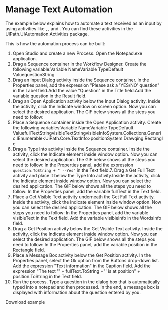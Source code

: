 ﻿# Manage Text Automation

The example below explains how to automate a text received as an input by using
            activities like , , and . You can find these
            activities in the UiPath.UIAutomation.Activities package.

This is how the automation process can be built:

1. Open Studio and create a new
                        Process. Open the Notepad.exe
                    application.
2. Drag a Sequence container
                    in the Workflow Designer. Create the following
                            variable:Variable NameVariable TypeDefault ValuequestionString
3. Drag an Input Dialog
                    activity inside the Sequence container. In the Properties
                        panel, add the expression "Please ask a 'YES/NO' question"
                        in the Label field.Add the value
                            "Question" in the Title field.Add the variable
                            question in the Result field.
4. Drag an Open Application
                    activity below the Input Dialog activity. Inside the activity, click
                        the Indicate window on screen option. Now you can select the desired
                        application. The GIF below shows all the steps you need to follow:
5. Place a Sequence container
                    inside the Open Application activity. Create the following
                            variables:Variable NameVariable TypeDefault ValuefullTextStringvisibleTextStringvisibleInfoSystem.Collections.Generic.IEnumerable<UiPath.Core.TextInfo>positionSystem.Drawqing.Rectangle
6. Drag a Type Into activity
                    inside the Sequence container. Inside the activity, click
                        the Indicate element inside window option. Now you can select the
                        desired application. The GIF below shows all the steps you need to follow: In the Properties
                            panel, add the expression `question.ToString + " --Yes"` in the
                                Text field.7. Drag a Get Full Text activity and
                            place it below the Type Into activity.Inside the activity, click
                        the Indicate element inside window option. Now you can select the
                        desired application. The GIF below shows all the steps you need to follow: In the Properties
                        panel, add the variable fullText in the Text field.
7. Place a Get Visible Text
                    activity underneath the Get Full Text activity. Inside the activity, click
                        the Indicate element inside window option. Now you can select the
                        desired application. The GIF below shows all the steps you need to follow: In the Properties
                        panel, add the variable visibleText in the Text
                        field. Add the variable
                            visibleInfo in the WordsInfo field.
8. Drag a Get Position
                    activity below the Get Visible Text activity. Inside the activity, click
                        the Indicate element inside window option. Now you can select the
                        desired application. The GIF below shows all the steps you need to follow: In the Properties
                        panel, add the variable position in the Rectangle
                        field.
9. Place a Message Box
                    activity below the Get Position activity. In the Properties
                        panel, select the Ok option from the Buttons drop-down list. Add the expression
                            "Text information" in the Caption field. Add the expression
                            "The text '" + fullText.ToString +"' is at position" +
                            position.ToString in the Text field.
10. Run the process. Type a question in
                the dialog box that is automatically typed into a notepad and then processed. In the
                end, a message box is displayed with information about the question entered by you.

Download example
